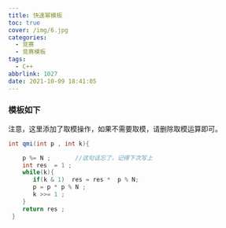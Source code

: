 ```yaml
---
title: 快速幂模板
toc: true
cover: /img/6.jpg
categories:
  - 竞赛
  - 竞赛模板
tags:
  - C++
abbrlink: 1027
date: 2021-10-09 18:41:05
---
```


### 模板如下

注意，这里添加了取模操作，如果不需要取模，请删除取模运算即可。<!-- more -->

```java
int qmi(int p , int k){

    p %= N ;       //这句话忘了，记得下次写上
    int res  = 1 ;
    while(k){
       if(k & 1)  res = res *  p % N;
       p = p * p % N ;
       k >>= 1 ;
    }
    return res ;
 }
```

